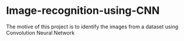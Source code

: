# Image-recognition-using-CNN
The motive of this project is to identify the images from a dataset using Convolution Neural Network
